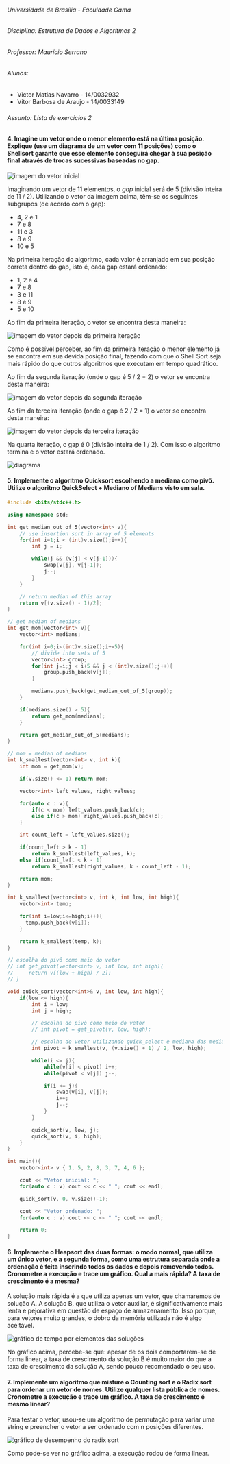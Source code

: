 ###### Universidade de Brasília - Faculdade Gama

###### Disciplina: Estrutura de Dados e Algoritmos 2

###### Professor: Maurício Serrano

###### Alunos:
  - Victor Matias Navarro - 14/0032932
  - Vítor Barbosa de Araujo - 14/0033149

###### Assunto: Lista de exercícios 2

#### 4. Imagine um vetor onde o menor elemento está na última posição. Explique (use um diagrama de um vetor com 11 posições) como o Shellsort garante que esse elemento conseguirá chegar à sua posição final através de trocas sucessivas baseadas no gap.

![imagem do vetor inicial](vetor-inicial.png)

Imaginando um vetor de 11 elementos, o *gap* inicial será de 5 (divisão inteira de 11 / 2). Utilizando o vetor da imagem acima, têm-se os seguintes subgrupos (de acordo com o gap):

* 4, 2 e 1
* 7 e 8
* 11 e 3
* 8 e 9
* 10 e 5

Na primeira iteração do algoritmo, cada valor é arranjado em sua posição correta dentro do gap, isto é, cada gap estará ordenado:

* 1, 2 e 4
* 7 e 8
* 3 e 11
* 8 e 9
* 5 e 10

Ao fim da primeira iteração, o vetor se encontra desta maneira:

![imagem do vetor depois da primeira iteração](fim-primeira-iteracao.png)

Como é possível perceber, ao fim da primeira iteração o menor elemento já se encontra em sua devida posição final, fazendo com que o Shell Sort seja mais rápido do que outros algoritmos que executam em tempo quadrático.

Ao fim da segunda iteração (onde o gap é 5 / 2 = 2) o vetor se encontra desta maneira:

![imagem do vetor depois da segunda iteração](fim-segunda-iteracao.png)

Ao fim da terceira iteração (onde o gap é 2 / 2 = 1) o vetor se encontra desta maneira:

![imagem do vetor depois da terceira iteração](fim-terceira-iteracao.png)

Na quarta iteração, o gap é 0 (divisão inteira de 1 / 2). Com isso o algoritmo termina e o vetor estará ordenado.

![diagrama](diagrama-questao-4.png)

#### 5. Implemente o algoritmo Quicksort escolhendo a mediana como pivô. Utilize o algoritmo QuickSelect + Mediano of Medians visto em sala.

``` c++
#include <bits/stdc++.h>

using namespace std;

int get_median_out_of_5(vector<int> v){
    // use insertion sort in array of 5 elements
    for(int i=1;i < (int)v.size();i++){
        int j = i;

        while(j && (v[j] < v[j-1])){
            swap(v[j], v[j-1]);
            j--;
        }
    }

    // return median of this array
    return v[(v.size() - 1)/2];
}

// get median of medians
int get_mom(vector<int> v){
    vector<int> medians;

    for(int i=0;i<(int)v.size();i+=5){
        // divide into sets of 5
        vector<int> group;
        for(int j=i;j < i+5 && j < (int)v.size();j++){
            group.push_back(v[j]);
        }

        medians.push_back(get_median_out_of_5(group));
    }

    if(medians.size() > 5){
        return get_mom(medians);
    }

    return get_median_out_of_5(medians);
}

// mom = median of medians
int k_smallest(vector<int> v, int k){
    int mom = get_mom(v);

    if(v.size() <= 1) return mom;

    vector<int> left_values, right_values;

    for(auto c : v){
        if(c < mom) left_values.push_back(c);
        else if(c > mom) right_values.push_back(c);
    }

    int count_left = left_values.size();

    if(count_left > k - 1)
        return k_smallest(left_values, k);
    else if(count_left < k - 1)
        return k_smallest(right_values, k - count_left - 1);

    return mom;
}

int k_smallest(vector<int> v, int k, int low, int high){
    vector<int> temp;

    for(int i=low;i<=high;i++){
      temp.push_back(v[i]);
    }

    return k_smallest(temp, k);
}

// escolha do pivô como meio do vetor
// int get_pivot(vector<int> v, int low, int high){
//     return v[(low + high) / 2];
// }

void quick_sort(vector<int>& v, int low, int high){
    if(low <= high){
        int i = low;
        int j = high;

        // escolha do pivô como meio do vetor
        // int pivot = get_pivot(v, low, high);

        // escolha do vetor utilizando quick_select e mediana das medianas
        int pivot = k_smallest(v, (v.size() + 1) / 2, low, high);

        while(i <= j){
            while(v[i] < pivot) i++;
            while(pivot < v[j]) j--;

            if(i <= j){
                swap(v[i], v[j]);
                i++;
                j--;
            }
        }

        quick_sort(v, low, j);
        quick_sort(v, i, high);
    }
}

int main(){
    vector<int> v { 1, 5, 2, 8, 3, 7, 4, 6 };

    cout << "Vetor inicial: ";
    for(auto c : v) cout << c << " "; cout << endl;

    quick_sort(v, 0, v.size()-1);

    cout << "Vetor ordenado: ";
    for(auto c : v) cout << c << " "; cout << endl;

    return 0;
}
```

#### 6. Implemente o Heapsort das duas formas: o modo normal, que utiliza um único vetor, e a segunda forma, como uma estrutura separada onde a ordenação é feita inserindo todos os dados e depois removendo todos. Cronometre a execução e trace um gráfico. Qual a mais rápida? A taxa de crescimento é a mesma?

A solução mais rápida é a que utiliza apenas um vetor, que chamaremos de solução A. A solução B, que utiliza o vetor auxiliar, é significativamente mais lenta e pejorativa em questão de espaço de armazenamento. Isso porque, para vetores muito grandes, o dobro da memória utilizada não é algo aceitável.

![gráfico de tempo por elementos das soluções](tempo-elemento.png)

No gráfico acima, percebe-se que: apesar de os dois comportarem-se de forma linear, a taxa de crescimento da solução B é muito maior do que a taxa de crescimento da solução A, sendo pouco recomendado o seu uso.

#### 7. Implemente um algoritmo que misture o Counting sort e o Radix sort para ordenar um vetor de nomes. Utilize qualquer lista pública de nomes. Cronometre a execução e trace um gráfico. A taxa de crescimento é mesmo linear?

Para testar o vetor, usou-se um algoritmo de permutação para variar uma string e preencher o vetor a ser ordenado com n posições diferentes. 

![gráfico de desempenho do radix sort](radix-sort.png)

Como pode-se ver no gráfico acima, a execução rodou de forma linear.
